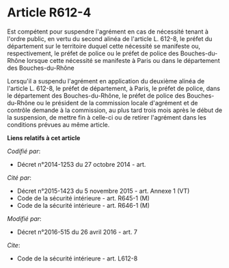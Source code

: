 # Article R612-4

Est compétent pour suspendre l'agrément en cas de nécessité tenant à l'ordre public, en vertu du second alinéa de l'article
L. 612-8, le préfet du département sur le territoire duquel cette nécessité se manifeste ou, respectivement, le préfet de
police ou le préfet de police des Bouches-du-Rhône lorsque cette nécessité se manifeste à Paris ou dans le département des
Bouches-du-Rhône 

Lorsqu'il a suspendu l'agrément en application du deuxième alinéa de l'article L. 612-8, le préfet de département, à Paris,
le préfet de police, dans le département des Bouches-du-Rhône, le préfet de police des Bouches-du-Rhône ou le président de la
commission  locale d'agrément et de contrôle demande à la commission, au plus tard trois mois après le début de la
suspension, de mettre fin à celle-ci ou de retirer l'agrément dans les conditions prévues au même article.

**Liens relatifs à cet article**

_Codifié par_:

  - Décret n°2014-1253 du 27 octobre 2014 - art.

_Cité par_:

  - Décret n°2015-1423 du 5 novembre 2015 - art. Annexe 1 (VT)
  - Code de la sécurité intérieure - art. R645-1 (M)
  - Code de la sécurité intérieure - art. R646-1 (M)

_Modifié par_:

  - Décret n°2016-515 du 26 avril 2016 - art. 7

_Cite_:

  - Code de la sécurité intérieure - art. L612-8

